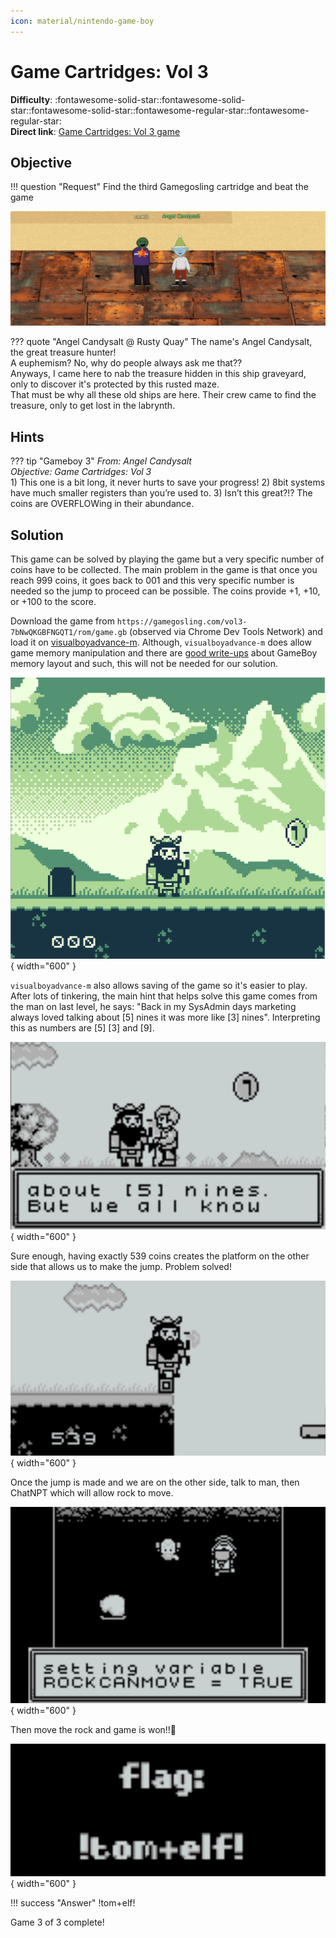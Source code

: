 ```yaml
---
icon: material/nintendo-game-boy
---
```


# Game Cartridges: Vol 3

**Difficulty**: :fontawesome-solid-star::fontawesome-solid-star::fontawesome-solid-star::fontawesome-regular-star::fontawesome-regular-star:<br/>
**Direct link**: [Game Cartridges: Vol 3 game](https://gamegosling.com/vol3-7bNwQKGBFNGQT1/index.html?&challenge=gameboy3&username=rack3t&id=d3c1781d-f73c-4ac2-bea2-cf9dda4344c3&area=pi-driftbitgrotto&location=13,20&tokens=&dna=ATATATTAATATATATATATATATATATATATCGATATGCATATATATATATGCATATATATATATATATATATATTAGCATATATATATATATGCATATATATATATGCATATATATTA)

## Objective

!!! question "Request"
    Find the third Gamegosling cartridge and beat the game


![Angel Candysalt](../img/objectives/o13/AngelCandysalt.jpg)

??? quote "Angel Candysalt @ Rusty Quay"
    The name's Angel Candysalt, the great treasure hunter!<br/>
    A euphemism? No, why do people always ask me that??<br/>
    Anyways, I came here to nab the treasure hidden in this ship graveyard, only to discover it's protected by this rusted maze.<br/>
    That must be why all these old ships are here. Their crew came to find the treasure, only to get lost in the labrynth.



## Hints
??? tip "Gameboy 3"
    <i>From: Angel Candysalt</br>
    Objective: Game Cartridges: Vol 3</i><br/>
    1) This one is a bit long, it never hurts to save your progress! 2) 8bit systems have much smaller registers than you’re used to. 3) Isn’t this great?!? The coins are OVERFLOWing in their abundance.


## Solution
This game can be solved by playing the game but a very specific number of coins have to be collected. The main problem in the game is that once you reach 999 coins, it goes back to 001 and this very specific 
number is needed so the jump to proceed can be possible. The coins provide +1, +10, or +100 to the score.

Download the game from `https://gamegosling.com/vol3-7bNwQKGBFNGQT1/rom/game.gb` (observed via Chrome Dev Tools Network) and load it on [visualboyadvance-m](https://github.com/visualboyadvance-m/visualboyadvance-m).
Although, `visualboyadvance-m` does allow game memory manipulation and there are [good write-ups](http://gameboy.mongenel.com/dmg/asmmemmap.html) about GameBoy memory layout and such, this will 
not be needed for our solution.

![The Game](../img/objectives/o13/game.jpg){ width="600" }

`visualboyadvance-m` also allows saving of the game so it's easier to play.
After lots of tinkering, the main hint that helps solve this game comes from the man on last level, he says:
"Back in my SysAdmin days marketing always loved talking about [5] nines it was more like [3] nines". Interpreting this as 
numbers are [5] [3] and [9].

![The Talk](../img/objectives/o13/talk.jpg){ width="600" }

Sure enough, having exactly 539 coins creates the platform on the other side that allows us to make the jump. Problem solved!

![The Jump](../img/objectives/o13/jump.jpg){ width="600" }

Once the jump is made and we are on the other side, talk to man, then ChatNPT which will allow rock to move.

![Rock Can Move](../img/objectives/o13/rockcanmove.jpg){ width="600" }

Then move the rock and game is won!!🫡

![The Win](../img/objectives/o13/win.jpg){ width="600" }


!!! success "Answer"
    !tom+elf!


Game 3 of 3 complete!